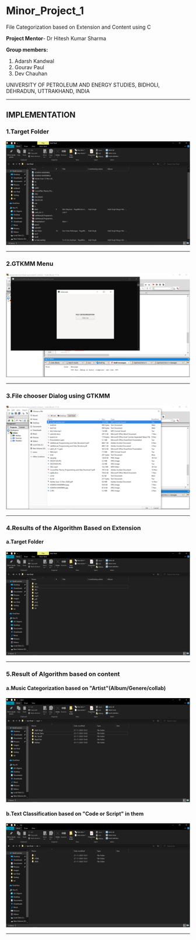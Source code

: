 # Minor_Project_1

<p>File Categorization based on Extension and Content using C</p>

<b>Project Mentor</b>- Dr Hitesh Kumar Sharma

<b>Group members:</b>
1. Adarsh Kandwal
2. Gourav Paul
3. Dev Chauhan

UNIVERSITY OF PETROLEUM AND ENERGY STUDIES,
BIDHOLI, DEHRADUN, UTTRAKHAND, INDIA
<hr>
<h2>IMPLEMENTATION</h2>

<h3>1.Target Folder</h3>
<img src="images/before.png">
<hr>
<h3>2.GTKMM Menu</h3>
<img src="images/gtkmenu.png">
<hr>
<h3>3.File chooser Dialog using GTKMM</h3>
<img src="images/gtkchooser.png">
<hr>
<h3>4.Results of the Algorithm Based on Extension</h3>
<h4> a.Target Folder</h4>
<img src="images/final1.png">
<hr>
<h3>5.Result of Algorithm based on content</h3>
<h4>a.Music Categorization based on "Artist"(Album/Genere/collab)<h4>
<img src="images/contentmusic.png">
<h4>b.Text Classification based on "Code or Script" in them</h4>
<img src="images/contentfile.png">
<hr>
